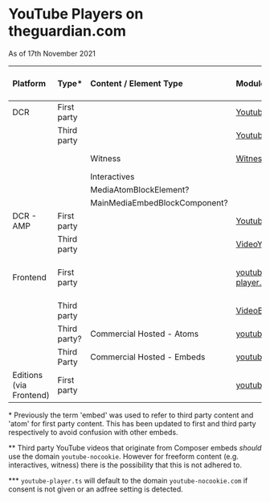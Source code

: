 # YouTube Players on theguardian.com

As of 17th November 2021

**Platform**|**Type***|**Content / Element Type**|**Module**|**SSR**|**CSR**|**Domain from CAPI?**|**Domain****|**Example**
:-----|:-----|:-----|:-----|:-----|:-----|:-----|:-----|:-----
DCR|First party| |[YoutubeAtom](https://github.com/guardian/atoms-rendering/blob/main/src/YoutubeAtom.tsx)|Partial|Y| |youtube.com|[link](https://www.theguardian.com/world/2021/jun/24/hong-kong-apple-daily-queue-final-edition-newspaper)
| |Third party| |[YoutubeEmbedBlockComponent](https://github.com/guardian/dotcom-rendering/blob/main/dotcom-rendering/src/web/components/elements/YoutubeEmbedBlockComponent.tsx)|Y| |Y|youtube-nocookie.com|[link](https://www.theguardian.com/music/musicblog/2015/may/27/stone-roses-spike-island-the-reality)
 | | |Witness|[WitnessVideoBlockComponent](https://github.com/guardian/dotcom-rendering/blob/main/dotcom-rendering/src/web/components/elements/WitnessBlockComponent.tsx#L235)|Y| |Y|youtube.com|[link - no 15 ](https://www.theguardian.com/lifeandstyle/2015/aug/28/20-awesome-board-games-you-may-never-have-heard-of)
 | | |Interactives| | |Y|?|youtube.com|[link](https://www.theguardian.com/world/ng-interactive/2017/mar/10/the-internet-warriors-meet-the-trolls-in-their-own-homes-video)
 | | | MediaAtomBlockElement?| | | |?|
 | | | MainMediaEmbedBlockComponent?| | | |?|
DCR - AMP|First party| |[YoutubeBlockComponent](https://github.com/guardian/dotcom-rendering/blob/main/dotcom-rendering/src/amp/components/elements/YoutubeBlockComponent.tsx)| |Y| |youtube-nocookie.com|[link](https://amp.theguardian.com/world/2021/jun/24/hong-kong-apple-daily-queue-final-edition-newspaper)
| |Third party| |[VideoYoutubeBlockComponent](https://github.com/guardian/dotcom-rendering/blob/main/dotcom-rendering/src/amp/components/elements/VideoYoutubeBlockComponent.tsx)| |Y| |youtube-nocookie.com|[link](https://amp.theguardian.com/music/musicblog/2015/may/27/stone-roses-spike-island-the-reality)
Frontend|First party| |[youtube.scala.html](https://github.com/guardian/frontend/blob/main/common/app/views/fragments/atoms/youtube.scala.html), [youtube-player.ts](https://github.com/guardian/frontend/blob/main/static/src/javascripts/projects/common/modules/atoms/youtube-player.ts)|Partial|Y| |youtube.com / youtube-nocookie.com ***|[link](https://www.theguardian.com/world/2021/jun/24/hong-kong-apple-daily-queue-final-edition-newspaper?dcr=false)
 | |Third party| | [VideoEmbedCleaner.scala](https://github.com/guardian/frontend/blob/main/common/app/views/support/cleaner/VideoEmbedCleaner.scala)|Y| |Y|youtube-nocookie.com|[link](https://www.theguardian.com/music/musicblog/2015/may/27/stone-roses-spike-island-the-reality?dcr=false)
 | |Third party?| Commercial Hosted - Atoms | [youtube-player.ts](https://github.com/guardian/frontend/blob/main/static/src/javascripts/projects/common/modules/atoms/youtube-player.ts)|Partial|Y| |youtube.com|[link](https://www.theguardian.com/advertiser-content/microsoft-ai-for-earth/microsoft-ai-research)
 | |Third Party | Commercial Hosted - Embeds | [youtube-player.ts](https://github.com/guardian/frontend/blob/main/static/src/javascripts/projects/common/modules/atoms/youtube-player.ts)| | | |youtube-nocookie.com|[link](https://www.theguardian.com/advertiser-content/radioactive-amazon-original-movie/radioactive)
Editions (via Frontend) |First party| |[youtube-player.ts](https://github.com/guardian/frontend/blob/main/static/src/javascripts/projects/common/modules/atoms/youtube-player.ts)|Partial|Y| |youtube-nocookie.com|[link](https://embed.theguardian.com/embed/atom/media/d59557c3-d588-46bc-b8a6-cd7b626cd1a6#noadsaf)

\* Previously the term 'embed' was used to refer to third party content and 'atom' for first party content. This has been updated to first and third party respectively to avoid confusion with other embeds.

** Third party YouTube videos that originate from Composer embeds _should_ use the domain `youtube-nocookie`. However for freeform content (e.g. interactives, witness) there is the possibility that this is not adhered to.

*** `youtube-player.ts` will default to the domain `youtube-nocookie.com` if consent is not given or an adfree setting is detected.

